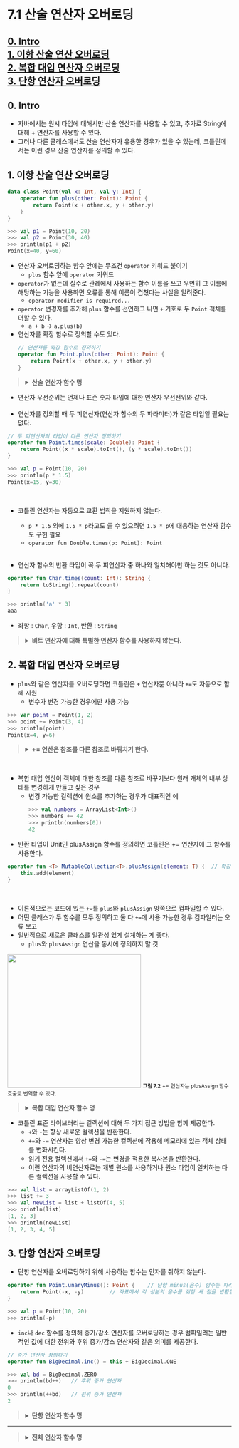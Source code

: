 # 7.1 산술 연산자 오버로딩

[0. Intro](#0-Intro)  
[1. 이항 산술 연산 오버로딩](#1-이항-산술-연산-오버로딩)  
[2. 복합 대입 연산자 오버로딩](#2-복합-대입-연산자-오버로딩)  
[3. 단항 연산자 오버로딩](#3-단항-연산자-오버로딩)  
---

## 0. Intro
* 자바에서는 원시 타입에 대해서만 산술 연산자를 사용할 수 있고, 추가로 String에 대해 + 연산자를 사용할 수 있다.
* 그러나 다른 클래스에서도 산술 연산자가 유용한 경우가 있을 수 있는데, 코틀린에서는 이런 경우 산술 연산자를 정의할 수 있다.

## 1. 이항 산술 연산 오버로딩

```kotlin
data class Point(val x: Int, val y: Int) {
    operator fun plus(other: Point): Point {
        return Point(x + other.x, y + other.y)
    }
}
```
```kotlin
>>> val p1 = Point(10, 20)
>>> val p2 = Point(30, 40)
>>> println(p1 + p2)
Point(x=40, y=60)
```
* 연산자 오버로딩하는 함수 앞에는 무조건 `operator` 키워드 붙이기
  * `plus` 함수 앞에 `operator` 키워드
* `operator`가 없는데 실수로 관례에서 사용하는 함수 이름을 쓰고 우연히 그 이름에 해당하는 기능을 사용하면 오류를 통해 이름이 겹쳤다는 사실을 알려준다.
  * `operator modifier is required...`
* `operator` 변경자를 추가해 `plus` 함수를 선언하고 나면 `+` 기호로 두 `Point` 객체를 더할 수 있다.
  * `a + b` → `a.plus(b)`
* 연산자를 확장 함수로 정의할 수도 있다.
    ```kotlin
    // 연산자를 확장 함수로 정의하기
    operator fun Point.plus(other: Point): Point {
        return Point(x + other.x, y + other.y)
    }
    ```


> <details><summary style="font-weight: bold">산술 연산자 함수 명</summary>
>
> ### 산술 연산자
> | 함수 이름            | 식   |
> |------------------|-----|
> | `plus`           | `+` |
> | `minus`          | `-` |
> | `times`          | `*` |
> | `div`            | `/` |
> | `rem`(remainder) | `%` |
>
> </details>

* 연산자 우선순위는 언제나 표준 숫자 타입에 대한 연산자 우선선위와 같다.
<br><br>
* 연산자를 정의할 때 두 피연산자(연산자 함수의 두 파라미터)가 같은 타입일 필요는 없다.
```kotlin
// 두 피연산자의 타입이 다른 연산자 정의하기
operator fun Point.times(scale: Double): Point {
    return Point((x * scale).toInt(), (y * scale).toInt())
}
```
```kotlin
>>> val p = Point(10, 20)
>>> println(p * 1.5)
Point(x=15, y=30)
```
<br>

* 코틀린 연산자는 자동으로 교환 법칙을 지원하지 않는다.
  * `p * 1.5` 외에 `1.5 * p`라고도 쓸 수 있으려면 `1.5 * p`에 대응하는 연산자 함수도 구현 필요
  * `operator fun Double.times(p: Point): Point`
<br><br>

* 연산자 함수의 반환 타입이 꼭 두 피연산자 중 하나와 일치해야만 하는 것도 아니다.
```kotlin
operator fun Char.times(count: Int): String {
    return toString().repeat(count)
}
```
```kotlin
>>> println('a' * 3)
aaa
```
* 좌항 : `Char`, 우항 : `Int`, 반환 : `String`

> <details><summary style="font-weight: bold">비트 연산자에 대해 특별한 연산자 함수를 사용하지 않는다.</summary>
> 
> * 코틀린은 표준 숫자 타입에 대해 비트 연산자를 정의하지 않는다. 따라서 커스텀 타입에서 비트 연산자를 정의할 수도 없다. 
> * 대신에 중위 연산자 표기법을 지원하는 일반 함수를 사용해 비트 연산을 수행한다. 커스텀 타입에서도 그와 비슷한 함수를 정의해 사용할 수 있다.
> 
> ### 코틀린에서 비트 연산을 수행하는 함수
> | 코틀린 함수 | 연산 설명                  | 자바 연산자 |
> |-------------|----------------------------|--------|
> | `shl`       | 왼쪽 시프트                | `<<`   |
> | `shr`       | 오른쪽 시프트 (부호 비트 유지) | `>>`   |
> | `ushr`      | 오른쪽 시프트 (0으로 부호 비트 설정) | `>>>`  |
> | `and`       | 비트 곱                    | `&`    |
> | `or`        | 비트 합                    | `\|`   |
> | `xor`       | 비트 배타 합               | `^`    |
> | `inv`       | 비트 반전                  | `~`    |
> </details>


## 2. 복합 대입 연산자 오버로딩

* `plus`와 같은 연산자를 오버로딩하면 코틀린은 `+` 연산자뿐 아니라 `+=`도 자동으로 함께 지원
  * 변수가 변경 가능한 경우에만 사용 가능
```kotlin
>>> var point = Point(1, 2)
>>> point += Point(3, 4)
>>> println(point)
Point(x=4, y=6)
```

> <details><summary style="font-weight: bold">+= 연산은 참조를 다른 참조로 바꿔치기 한다.</summary>
> 
> 1. `point += Point(3, 4)`는 `point = point + Point(3, 4)`와 같다.
> 2. `point + Point(3, 4)`는 새로운 Point 객체를 반환
> 3. 대입이 이뤄지면 point 변수는 새로운 Point 객체를 가리키게 된다.
> </details>
<br>

* 복합 대입 연산이 객체에 대한 참조를 다른 참조로 바꾸기보다 원래 개체의 내부 상태를 변경하게 만들고 싶은 경우
  * 변경 가능한 컬렉션에 원소를 추가하는 경우가 대표적인 예
    ```kotlin
    >>> val numbers = ArrayList<Int>()
    >>> numbers += 42
    >>> println(numbers[0])
    42
    ```
* 반환 타입이 Unit인 plusAssign 함수를 정의하면 코틀린은 += 연산자에 그 함수를 사용한다.
```kotlin
operator fun <T> MutableCollection<T>.plusAssign(element: T) {  // 확장 함수로 정의
    this.add(element)
}
```
<br>

* 이론적으로는 코드에 있는 `+=`를 `plus`와 `plusAssign` 양쪽으로 컴파일할 수 있다.
* 어떤 클래스가 두 함수를 모두 정의하고 둘 다 `+=`에 사용 가능한 경우 컴파일러는 오류 보고
* 일반적으로 새로운 클래스를 일관성 있게 설계하는 게 좋다.
  * `plus`와 `plusAssign` 연산을 동시에 정의하지 말 것

<img src="https://github.com/user-attachments/assets/7e471b71-f2a3-40a1-b094-e74c02422b56" width="300px">
<small><strong>그림 7.2</strong> += 연산자는 plusAssign 함수 호출로 번역할 수 있다.</small>

> <details><summary style="font-weight: bold">복합 대입 연산자 함수 명</summary>
> 
> ### 복합 대입 연산자
> | 함수 이름      | 식    |
> |----------------|------|
> | `plusAssign`   | `+=` |
> | `minusAssign`  | `-=` |
> | `timesAssign`  | `*=` |
> | `divAssign`    | `/=` |
> | `remAssign`    | `%=` |
>
> </details>
* 코틀린 표준 라이브러리는 컬렉션에 대해 두 가지 접근 방법을 함께 제공한다.
  * `+`와 `-`는 항상 새로운 컬렉션을 반환한다.
  * `+=`와 `-=` 연산자는 항상 변경 가능한 컬렉션에 작용해 메모리에 있는 객체 상태를 변화시킨다.
  * 읽기 전용 컬렉션에서 `+=`와 `-=`는 변경을 적용한 복사본을 반환한다.
  * 이런 연산자의 비연산자로는 개별 원소를 사용하거나 원소 타입이 일치하는 다른 컬렉션을 사용할 수 있다.
```kotlin
>>> val list = arrayListOf(1, 2)
>>> list += 3
>>> val newList = list + listOf(4, 5)
>>> println(list)
[1, 2, 3]
>>> println(newList)
[1, 2, 3, 4, 5]
```

## 3. 단항 연산자 오버로딩

* 단항 연산자를 오버로딩하기 위해 사용하는 함수는 인자를 취하지 않는다.
```kotlin
operator fun Point.unaryMinus(): Point {    // 단항 minus(음수) 함수는 파라미터가 없다.
    return Point(-x, -y)        // 좌표에서 각 성분의 음수를 취한 새 점을 반환한다.
}
```
```kotlin
>>> val p = Point(10, 20)
>>> println(-p)
```

* `inc`나 `dec` 함수를 정의해 증가/감소 연산자를 오버로딩하는 경우 컴파일러는 일반적인 값에 대한 전위와 후위 증가/감소 연산자와 같은 의미를 제공한다.
```kotlin
// 증가 연산자 정의하기
operator fun BigDecimal.inc() = this + BigDecimal.ONE
```
```kotlin
>>> val bd = BigDecimal.ZERO
>>> println(bd++)   // 후위 증가 연산자
0
>>> println(++bd)   // 전위 증가 연산자
2
```

> <details><summary style="font-weight: bold">단항 연산자 함수 명</summary>
>
> ### 단항 연산자
> | 함수 이름      | 식            |
> |----------------|--------------|
> | `unaryPlus`    | `+a`         |
> | `unaryMinus`   | `-a`         |
> | `not`          | `!a`         |
> | `inc`          | `a++`, `++a` |
> | `dec`          | `a--`, `--a` |
> </details>

---
> <details><summary style="font-weight: bold">전체 연산자 함수 명</summary>
>
> ### 산술 연산자
> | 함수 이름            | 식   |
> |------------------|-----|
> | `plus`           | `+` |
> | `minus`          | `-` |
> | `times`          | `*` |
> | `div`            | `/` |
> | `rem`(remainder) | `%` |
>
> ### 비교 연산자
> | 함수 이름      | 식                    |
> |----------------|----------------------|
> | `compareTo`    | `>`, `<`, `>=`, `<=` |
> | `equals`       | `==`, `!=`           |
>
> ### 단항 연산자
> | 함수 이름      | 식            |
> |----------------|--------------|
> | `unaryPlus`    | `+a`         |
> | `unaryMinus`   | `-a`         |
> | `not`          | `!a`         |
> | `inc`          | `a++`, `++a` |
> | `dec`          | `a--`, `--a` |
>
> ### 인덱스 연산자
> | 함수 이름      | 식              |
> |----------------|----------------|
> | `get`          | `[]` (배열 접근)   |
> | `set`          | `[]` (배열 값 변경) |
>
> ### 호출 연산자
> | 함수 이름      | 식    |
> |----------------|------|
> | `invoke`       | `()` |
>
> ### 복합 대입 연산자
> | 함수 이름      | 식    |
> |----------------|------|
> | `plusAssign`   | `+=` |
> | `minusAssign`  | `-=` |
> | `timesAssign`  | `*=` |
> | `divAssign`    | `/=` |
> | `remAssign`    | `%=` |
>
> ### 기타 연산자
> | 함수 이름      | 식             |
> |----------------|---------------|
> | `contains`     | `in`, `!in`   |
> | `getValue`     | 프로퍼티 위임 (get) |
> | `setValue`     | 프로퍼티 위임 (set) |
>
> </details>















